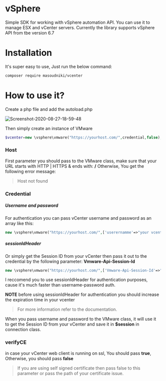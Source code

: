 # vSphere
Simple SDK for working with vSphere automation API. You can use it to manage ESX and vCenter servers. Currently the library supports vSphere API from tbe version 6.7


# Installation
It's super easy to use, Just run the below command:
```sh
composer require masoudniki/vcenter
```

# How to use it?
Create a php file and add the autoload.php 
<p align="left">
<img  src="https://i.ibb.co/3BmmbLX/Screenshot-2020-08-27-18-59-48.png" alt="Screenshot-2020-08-27-18-59-48" border="0">
</p>

Then simply create an instance of VMware

```php
$vcenter=new \vsphere\vmware("https://yourhost.com/",credential,false);
```
### Host
First parameter you should pass to the VMware class, make sure that your URL starts with HTTP | HTTPS & ends with: **/**
Otherwise, You get the following error message:
> Host not found

### Credential
##### Username and password 
For authentication you can pass vCenter username and password as an array like this:
```php
new \vsphere\vmware("https://yourhost.com/",['userernamme'=>"your vcenter username","password"=>"your vcenter password"],false);
```

##### sessionIdHeader 

Or simply get the Session ID from your vCenter then pass it out to the credential by the following parameter: **Vmware-Api-Session-Id**
```php
new \vsphere\vmware("https://yourhost.com/",['Vmware-Api-Session-Id'=>"e5560ccba5a622f4325cfcfb1991df0e"],false);
```

I reccomend you to use sessionIdHeader for authentication purposes, cause it's much faster than username-password auth.

**NOTE** before using sessionIdHeader for authentication you should increase the expiration time in your vcenter
> For more information refer to the documentation.


When you pass username and password to the VMware class, it will use it to get the Session ID from your vCenter and save it in **$session** in connection class.







### verifyCE
in case your vCenter web client is running on ssl, You should pass **true**, Otherwise, you should pass **false**

> If you are using self signed certificate then pass false to this parameter or pass the path of your certificate issue.



